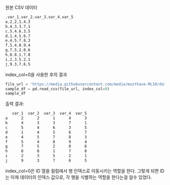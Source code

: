 원본 CSV 데이터
```css
,var_1,var_2,var_3,var_4,var_5
a,2,2,1,4,3
b,4,3,3,7,1
c,5,4,6,3,5
d,1,4,5,6,7
e,4,5,7,8,3
f,5,4,8,9,4
g,7,5,2,0,6
h,8,8,1,7,8
i,2,3,5,2,1
j,9,3,7,6,5
```

index_col=0을 사용한 후의 결과
```py
file_url = 'https://media.githubusercontent.com/media/musthave-ML10/data_source/main/sample_df.csv'
sample_df = pd.read_csv(file_url, index_col=0)
sample_df
```

출력 결과:
```css
   var_1  var_2  var_3  var_4  var_5
a      2      2      1      4      3
b      4      3      3      7      1
c      5      4      6      3      5
d      1      4      5      6      7
e      4      5      7      8      3
f      5      4      8      9      4
g      7      5      2      0      6
h      8      8      1      7      8
i      2      3      5      2      1
j      9      3      7      6      5
```
index_col=0은 ID 열을 컬럼에서 행 인덱스로 이동시키는 역할을 한다. 그렇게 되면 ID는 이제 데이터의 인덱스 값으로, 각 행을 식별하는 역할을 한다는걸 알수 있었다.
